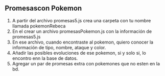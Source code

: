 ## Promesascon Pokemon

1. A partir del archivo promesas5.js crea una carpeta con tu nombre llamada pokemonRebeca
2. En el crear un archivo promesasPokemon.js con la información de promesas5.js
3. En ese archivo, cuando encontraste al pokemon, quiero conocer la información de tipo, nombre, ataque y color.
4. Añadir las posibles evoluciones de ese pokemon, si y solo si, lo encontro enn la base de datos.
5. Agregar un par de promesas extra con pokemones que no esten en la bd.
